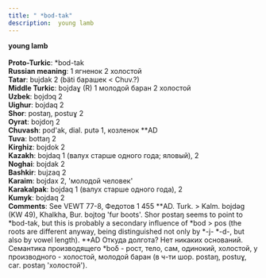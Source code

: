 ```yaml
---
title: " *bod-tak"
description:  young lamb
---
```

<p data-pagefind-weight="0.5">
<strong> young lamb</strong><br><br>
<strong>Proto-Turkic</strong>:  *bod-tak<br>
<strong>Russian meaning</strong>:  1 ягненок 2 холостой<br>
<strong>Tatar</strong>:  bujdak 2 (bäti барашек < Chuv.?)<br>
<strong>Middle Turkic</strong>:  bojdaɣ (R) 1 молодой баран 2 холостой<br>
<strong>Uzbek</strong>:  bọjdɔq 2<br>
<strong>Uighur</strong>:  bojdaq 2<br>
<strong>Shor</strong>:  postaŋ, postuɣ 2<br>
<strong>Oyrat</strong>:  bojdoŋ 2<br>
<strong>Chuvash</strong>:  pod'ak, dial. putǝ 1, козленок **AD<br>
<strong>Tuva</strong>:  bottaŋ 2<br>
<strong>Kirghiz</strong>:  bojdok 2<br>
<strong>Kazakh</strong>:  bojdaq 1 (валух старше одного года; яловый), 2<br>
<strong>Noghai</strong>:  bojdak 2<br>
<strong>Bashkir</strong>:  bujzaq 2<br>
<strong>Karaim</strong>:  bojdax 2, 'молодой человек'<br>
<strong>Karakalpak</strong>:  bojdaq 1 (валух старше одного года), 2<br>
<strong>Kumyk</strong>:  bojdaq 2<br>
<strong>Comments</strong>:  See VEWT 77-8, Федотов 1 455 **AD. Turk. > Kalm. bojdǝg (KW 49), Khalkha, Bur. bojtog 'fur boots'. Shor postaŋ seems to point to *bod-tak, but this is probably a secondary influence of *bod > pos (the roots are different anyway, being distinguished not only by *-j- *-d-, but also by vowel length). **AD Откуда долгота? Нет никаких оснований. Семантика производящего *boδ - рост, тело, сам, одинокий, холостой, у производного - холостой, молодой баран (в ч-ти шор. postaŋ, postuɣ, саг. postaŋ 'холостой').<br>

</p>
